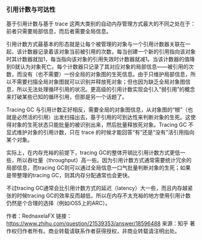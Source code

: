 ### 引用计数与可达性

基于引用计数与基于 trace 这两大类别的自动内存管理方式最大的不同之处在于：前者只需要局部信息，而后者需要全局信息。

引用计数方式最基本的形态就是让每个被管理的对象与一个引用计数器关联在一起，该计数器记录着该对象当前被引用的次数，每当创建一个新的引用指向该对象时其计数器就加1，每当指向该对象的引用失效时计数器就减1。当该计数器的值降到0就认为对象死亡。每个计数器只记录了其对应对象的局部信息——被引用的次数，而没有（也不需要）一份全局的对象图的生死信息。由于只维护局部信息，所以不需要扫描全局对象图就可以识别并释放死对象；但也因为缺乏全局对象图信息，所以无法处理循环引用的状况。更高级的引用计数实现会引入“弱引用”的概念来打破某些已知的循环引用，但那是另一个话题了。


Tracing GC 与引用计数正好相反，需要全局的对象图信息，从对象图的“根”（也就是必然活的引用）出发扫描出去，基于引用的可到达性来判断对象的生死。这使得对象的生死状态只能批量的被识别出来，然后批量释放死对象。Tracing GC 不显式维护对象的引用计数，只在 trace 的时候才能回答“有”还是“没有”活引用指向某个对象。

实际上，在内存充裕的前提下，tracing GC的整体开销比引用计数方式更低一些，所以吞吐量（throughput）高一些。因为引用计数方式通常需要统计冗余的局部信息，而tracing GC则可以通过全局信息一口气批量判断对象的生死；如果是带整理的tracing GC，则其内存分配通常也会更快。

不过tracing GC通常会比引用计数方式的延迟（latency）大一些，而且内存越紧张的时候tracing GC的效率反而越低，所以在内存不太充裕的地方使用引用计数仍然是个合理的选择（例如iOS5上的ARC）。

作者：RednaxelaFX
链接：https://www.zhihu.com/question/21539353/answer/18596488
来源：知乎
著作权归作者所有。商业转载请联系作者获得授权，非商业转载请注明出处。